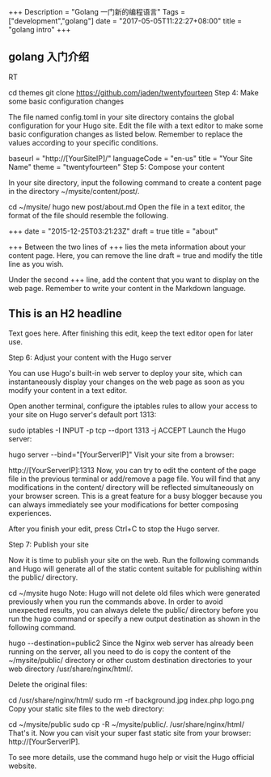 +++
Description = "Golang 一门新的编程语言"
Tags = ["development","golang"]
date = "2017-05-05T11:22:27+08:00"
title = "golang intro"
+++


## golang 入门介绍
RT   


cd themes
git clone https://github.com/jaden/twentyfourteen
Step 4: Make some basic configuration changes

The file named config.toml in your site directory contains the global configuration for your Hugo site. Edit the file with a text editor to make some basic configuration changes as listed below. Remember to replace the values according to your specific conditions.

baseurl = "http://[YourSiteIP]/"
languageCode = "en-us"
title = "Your Site Name"
theme = "twentyfourteen"
Step 5: Compose your content

In your site directory, input the following command to create a content page in the directory ~/mysite/content/post/.

cd ~/mysite/
hugo new post/about.md
Open the file in a text editor, the format of the file should resemble the following.

+++
date = "2015-12-25T03:21:23Z"
draft = true
title = "about"

+++
Between the two lines of +++ lies the meta information about your content page. Here, you can remove the line draft = true and modify the title line as you wish.

Under the second +++ line, add the content that you want to display on the web page. Remember to write your content in the Markdown language.

## This is an H2 headline

Text goes here.
After finishing this edit, keep the text editor open for later use.

Step 6: Adjust your content with the Hugo server

You can use Hugo's built-in web server to deploy your site, which can instantaneously display your changes on the web page as soon as you modify your content in a text editor.

Open another terminal, configure the iptables rules to allow your access to your site on Hugo server's default port 1313:

sudo iptables -I INPUT -p tcp --dport 1313 -j ACCEPT
Launch the Hugo server:

hugo server --bind="[YourServerIP]"
Visit your site from a browser:

http://[YourServerIP]:1313
Now, you can try to edit the content of the page file in the previous terminal or add/remove a page file. You will find that any modifications in the content/ directory will be reflected simultaneously on your browser screen. This is a great feature for a busy blogger because you can always immediately see your modifications for better composing experiences.

After you finish your edit, press Ctrl+C to stop the Hugo server.

Step 7: Publish your site

Now it is time to publish your site on the web. Run the following commands and Hugo will generate all of the static content suitable for publishing within the public/ directory.

cd ~/mysite
hugo
Note: Hugo will not delete old files which were generated previously when you run the commands above. In order to avoid unexpected results, you can always delete the public/ directory before you run the hugo command or specify a new output destination as shown in the following command.

hugo --destination=public2
Since the Nginx web server has already been running on the server, all you need to do is copy the content of the ~/mysite/public/ directory or other custom destination directories to your web directory /usr/share/nginx/html/.

Delete the original files:

cd /usr/share/nginx/html/
sudo rm -rf background.jpg index.php logo.png
Copy your static site files to the web directory:

cd ~/mysite/public
sudo cp -R ~/mysite/public/. /usr/share/nginx/html/
That's it. Now you can visit your super fast static site from your browser: http://[YourServerIP].

To see more details, use the command hugo help or visit the Hugo official website.
